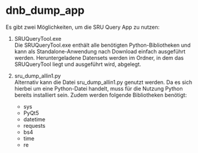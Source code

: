 # dnb_dump_app

Es gibt zwei Möglichkeiten, um die SRU Query App zu nutzen: 

1) SRUQueryTool.exe  
   Die SRUQueryTool.exe enthält alle benötigten Python-Bibliotheken und kann als Standalone-Anwendung nach Download einfach ausgeführt werden. Heruntergeladene Datensets werden im Ordner, in dem das SRUQueryTool liegt und ausgeführt wird, abgelegt.
   
2) sru_dump_allin1.py  
   Alternativ kann die Datei sru_dump_allin1.py genutzt werden. Da es sich hierbei um eine Python-Datei handelt, muss für die Nutzung Python bereits installiert sein. Zudem werden folgende Bibliotheken benötigt:
   - sys
   - PyQt5
   - datetime
   - requests
   - bs4 
   - time 
   - re
